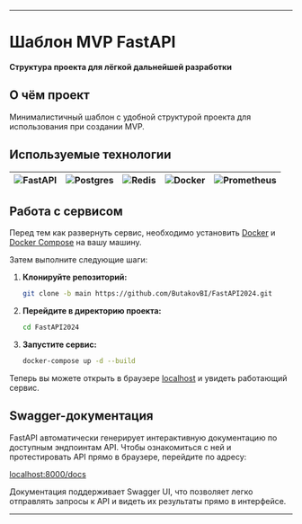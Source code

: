 
---

# Шаблон MVP FastAPI

**Структура проекта для лёгкой дальнейшей разработки**

## О чём проект

Минималистичный шаблон с удобной структурой проекта для использования при создании MVP.

## Используемые технологии

| ![FastAPI](https://img.shields.io/badge/FastAPI-009688?logo=fastapi&logoColor=white) | ![Postgres](https://img.shields.io/badge/Postgres-336791?logo=postgresql&logoColor=white) | ![Redis](https://img.shields.io/badge/Redis-DC382D?logo=redis&logoColor=white) | ![Docker](https://img.shields.io/badge/Docker-2496ED?logo=docker&logoColor=white) | ![Prometheus](https://img.shields.io/badge/Prometheus-E6522C?logo=prometheus&logoColor=white) |
|---|---|---|---|---|


## Работа с сервисом

Перед тем как развернуть сервис, необходимо установить [Docker](https://www.docker.com/) и [Docker Compose](https://docs.docker.com/compose/) на вашу машину.

Затем выполните следующие шаги:

1. **Клонируйте репозиторий:**

   ```bash
   git clone -b main https://github.com/ButakovBI/FastAPI2024.git
   ```

2. **Перейдите в директорию проекта:**

   ```bash
   cd FastAPI2024
   ```

3. **Запустите сервис:**

   ```bash
   docker-compose up -d --build
   ```

Теперь вы можете открыть в браузере [localhost](http://localhost:8000) и увидеть работающий сервис.

## Swagger-документация

FastAPI автоматически генерирует интерактивную документацию по доступным эндпоинтам API. Чтобы ознакомиться с ней и протестировать API прямо в браузере, перейдите по адресу:

[localhost:8000/docs](http://localhost:8000/docs)

Документация поддерживает Swagger UI, что позволяет легко отправлять запросы к API и видеть их результаты прямо в интерфейсе.

---
